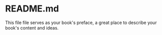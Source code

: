# README.md

This file file serves as your book's preface, a great place to describe your book's content and ideas.
